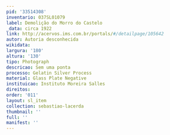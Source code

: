 ```yaml
---
pid: '33514308'
inventario: 037SL01079
label: Demolição do Morro do Castelo
_data: circa 1922
link: http://acervos.ims.com.br/portals/#/detailpage/105642
autor: Autoria desconhecida
wikidata: 
largura: '180'
altura: '130'
tipo: Photograph
descricao: Sem uma ponta
processo: Gelatin Silver Process
material: Glass Plate Negative
instituicao: Instituto Moreira Salles
direitos: 
order: '011'
layout: sl_item
collection: sebastiao-lacerda
thumbnail: ''
full: ''
manifest: ''
---
```

